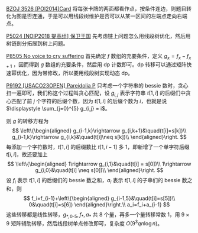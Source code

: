 [BZOJ 3526 [POI2014]Card](https://acm.taifua.com/bzoj/p/3526.html) 将每张卡牌的两面都看作点，按条件连边，则题目转化为图是否连通，于是可以用线段树维护是否可以从某一区间的左端点走向右端点。

[P5024 [NOIP2018 提高组] 保卫王国](https://www.luogu.com.cn/problem/P5024) 先考虑链上问题怎么用线段树优化，然后用树链剖分拓展到树上问题。

 [P8505 No voice to cry suffering](https://www.luogu.com.cn/problem/P8505) 首先确定 $f$ 数组的充要条件，定义 $g_x=f_x-f_{x+1}$ ，因而得到 $g$ 数组的充要条件，然后用 $\text{dp}$ 计数即可。$\text{dp}$ 转移可以通过矩阵快速幂优化，因为带修改，所以要用线段树实现动态 $\text{dp}$。

[P9192 [USACO23OPEN] Pareidolia P](https://www.luogu.com.cn/problem/P9192) 只考虑一个字符串的 bessie 数时，贪心扫一遍即可，我们称这个过程叫贪心匹配，设 $g_{i,j}$ 表示字符串 $t[1,i]$ 的后缀们中贪心匹配了前 $j$ 个字符的后缀个数，因为 $t[1,i]$ 的后缀个数为 $i$，也就是说 $\displaystyle \sum_{j=0}^{5} g_{i,j} = i$。

则 $g$ 的转移方程为
$$
\left\{\begin{aligned}
g_{i-1,k}\rightarrow g_{i,k+1}&\quad(t[i]=s[k])\\
g_{i-1,k}\rightarrow g_{i,k}&\quad(t[i]\neq s[k])\\
\end{aligned}\right.
$$
每添加一个字符数时，$t[1,i]$ 的后缀数比 $t[1,i-1]$ 多 $1$，即新增了一个单字符后缀 $t[i,i]$，故还要加上
$$
\left\{\begin{aligned}
1\rightarrow g_{i,1}&\quad(t[i] = s[0])\\
1\rightarrow g_{i,0}&\quad(t[i] \neq s[0])\\
\end{aligned}\right.
$$
设 $f_i$ 表示 $t[1,i]$ 的后缀们的 bessie 数之和，$a_i$ 表示 $t[1,i]$ 的子串们的 bessie 数之和，则
$$
f_i=f_{i-1}+\left\{\begin{aligned}
g_{i-1,5}&\quad(t[i]=s[5])\\
0&\quad(t[i]=s[6])
\end{aligned}\right.\\
a_i=f_i+a_{i-1}
$$
这些转移都是线性转移，$g_{*,0\text{-}5},f_{*},a_{*}$ 共 $8$ 个量，再多一个量转移常数 $1$，用 $9\times 9$ 矩阵辅助转移，然后线段树单点修改即可，复杂度 $O(9^3qn\log n)$。
